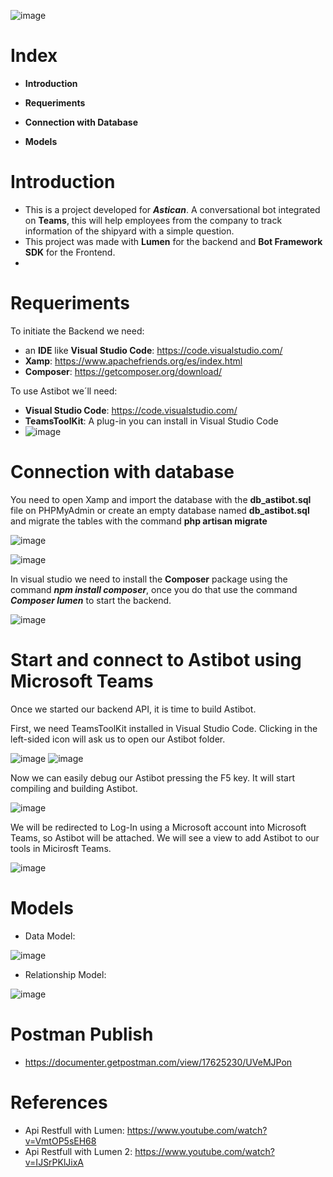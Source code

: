 ![image](https://user-images.githubusercontent.com/91074603/156426043-7440e4c2-66a6-4230-af2b-ff166bf8d118.png)

# Index

- **Introduction**

- **Requeriments**

- **Connection with Database**

- **Models**


# Introduction

- This is a project developed for ***Astican***. A conversational bot integrated on **Teams**, this will help employees from the company to track information of the shipyard with a simple question.
- This project was made with **Lumen** for the backend and **Bot Framework SDK** for the Frontend.
-

# Requeriments

To initiate the Backend we need: 
- an **IDE** like **Visual Studio Code**: https://code.visualstudio.com/
- **Xamp**: https://www.apachefriends.org/es/index.html
- **Composer**: https://getcomposer.org/download/


To use Astibot we´ll need: 
- **Visual Studio Code**: https://code.visualstudio.com/
- **TeamsToolKit**: A plug-in you can install in Visual Studio Code
- ![image](https://user-images.githubusercontent.com/91074603/156425801-2b1e9307-3a72-412d-af4c-1c005053e28e.png)

 
# Connection with database

You need to open Xamp and import the database with the **db_astibot.sql** file on PHPMyAdmin or create an empty database named **db_astibot.sql** and migrate the tables with the command **php artisan migrate**

![image](https://user-images.githubusercontent.com/91074521/156416250-4042b4a8-c081-4386-8326-d8c3522a84be.png)

![image](https://user-images.githubusercontent.com/91074521/156416444-b7f3a933-c078-4c64-b5be-c891f707f06a.png)


In visual studio we need to install the **Composer** package using the command ***npm install composer***, once you do that use the command ***Composer lumen*** to start the backend.

![image](https://user-images.githubusercontent.com/91074521/156417177-6b259e38-240f-4750-b456-2522fec5e0a3.png)

# Start and connect to Astibot using Microsoft Teams

Once we started our backend API, it is time to build Astibot.

First, we need TeamsToolKit installed in Visual Studio Code. Clicking in the left-sided icon will ask us to open our Astibot folder.

![image](https://user-images.githubusercontent.com/91074603/156426495-76d7f310-30c9-4ec0-a105-43e2e6eaa38a.png)
![image](https://user-images.githubusercontent.com/91074603/156426512-b35c44fe-c20d-49f1-9f4e-e018414a1b19.png)

Now we can easily debug our Astibot pressing the F5 key. It will start compiling and building Astibot.

![image](https://user-images.githubusercontent.com/91074603/156426768-b307afed-02c5-4fe7-a0a5-5956cbdd82c4.png)

We will be redirected to Log-In using a Microsoft account into Microsoft Teams, so Astibot will be attached. We will see a view to add Astibot to our tools in Micirosft Teams.

![image](https://user-images.githubusercontent.com/91074603/156427158-76162306-c59f-4ae2-8c55-02180f84eaf9.png)


# Models
- Data Model:

![image](https://user-images.githubusercontent.com/91074521/156423274-0b51aa1f-eb65-4be3-b1a5-6d18893b0a1b.png)

- Relationship Model:

![image](https://user-images.githubusercontent.com/91074521/156423488-2f535275-6445-4879-882d-9c00f4540d43.png)

# Postman Publish
 - https://documenter.getpostman.com/view/17625230/UVeMJPon

# References
 - Api Restfull with Lumen: https://www.youtube.com/watch?v=VmtOP5sEH68
 - Api Restfull with Lumen 2: https://www.youtube.com/watch?v=IJSrPKlJixA



